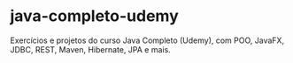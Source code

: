 # java-completo-udemy
Exercícios e projetos do curso Java Completo (Udemy), com POO, JavaFX, JDBC, REST, Maven, Hibernate, JPA e mais.
